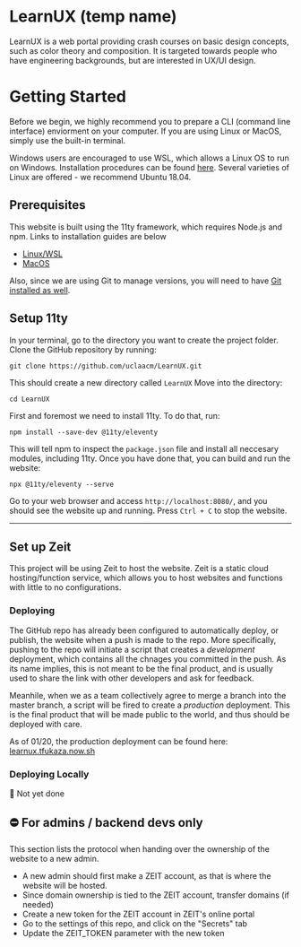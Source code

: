 # LearnUX (temp name)

LearnUX is a web portal providing crash courses on basic design concepts, such as color theory and composition. It is targeted towards people who have engineering backgrounds, but are interested in UX/UI design.

# Getting Started

Before we begin, we highly recommend you to prepare a CLI (command line interface) enviorment on your computer. If you are using Linux or MacOS, simply use the built-in terminal. 

Windows users are encouraged to use WSL, which allows a Linux OS to run on Windows. Installation procedures can be found [here](https://docs.microsoft.com/en-us/windows/wsl/install-win10). Several varieties of Linux are offered - we recommend Ubuntu 18.04. 

## Prerequisites

This website is built using the 11ty framework, which requires Node.js and npm. Links to installation guides are below

- [Linux/WSL](https://linuxize.com/post/how-to-install-node-js-on-ubuntu-18.04/)
- [MacOS](https://treehouse.github.io/installation-guides/mac/node-mac.html)

Also, since we are using Git to manage versions, you will need to have [Git installed as well](https://git-scm.com/book/en/v2/Getting-Started-Installing-Git).

## Setup 11ty

In your terminal, go to the directory you want to create the project folder. 
Clone the GitHub repository by running:

```
git clone https://github.com/uclaacm/LearnUX.git
```

This should create a new directory called `LearnUX`
Move into the directory:

```
cd LearnUX
```

First and foremost we need to install 11ty. To do that, run:

```
npm install --save-dev @11ty/eleventy
```

This will tell npm to inspect the `package.json` file and install all neccesary modules, including 11ty. Once you have done that, you can build and run the website:

```
npx @11ty/eleventy --serve
```

Go to your web browser and access `http://localhost:8080/`, and you should see the website up and running. Press `Ctrl + C` to stop the website.

---

## Set up Zeit

This project will be using Zeit to host the website. Zeit is a static cloud hosting/function service, which allows you to host websites and functions with little to no configurations. 

### Deploying

The GitHub repo has already been configured to automatically deploy, or publish, the website when a push is made to the repo. More specifically, pushing to the repo will initiate a script that creates a *development* deployment, which contains all the chnages you committed in the push. As its name implies, this is not meant to be the final product, and is usually used to share the link with other developers and ask for feedback.

Meanhile, when we as a team collectively agree to merge a branch into the master branch, a script will be fired to create a *production* deployment. This is the final product that will be made public to the world, and thus should be deployed with care.

As of 01/20, the production deployment can be found here: [learnux.tfukaza.now.sh](https://learnux.tfukaza.now.sh/)

### Deploying Locally

:construction: Not yet done

## :no_entry: For admins / backend devs only

This section lists the protocol when handing over the ownership of the website to a new admin. 

- A new admin should first make a ZEIT account, as that is where the website will be hosted. 
- Since domain ownership is tied to the ZEIT account, transfer domains (if needed)
- Create a new token for the ZEIT account in ZEIT's online portal
- Go to the settings of this repo, and click on the "Secrets" tab 
- Update the ZEIT_TOKEN parameter with the new token 

